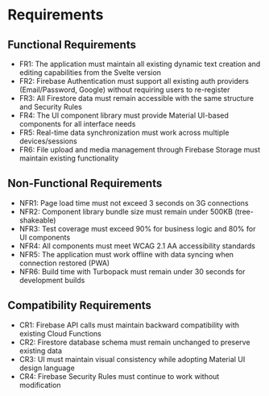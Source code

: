# Requirements

## Functional Requirements
- FR1: The application must maintain all existing dynamic text creation and editing capabilities from the Svelte version
- FR2: Firebase Authentication must support all existing auth providers (Email/Password, Google) without requiring users to re-register
- FR3: All Firestore data must remain accessible with the same structure and Security Rules
- FR4: The UI component library must provide Material UI-based components for all interface needs
- FR5: Real-time data synchronization must work across multiple devices/sessions
- FR6: File upload and media management through Firebase Storage must maintain existing functionality

## Non-Functional Requirements
- NFR1: Page load time must not exceed 3 seconds on 3G connections
- NFR2: Component library bundle size must remain under 500KB (tree-shakeable)
- NFR3: Test coverage must exceed 90% for business logic and 80% for UI components
- NFR4: All components must meet WCAG 2.1 AA accessibility standards
- NFR5: The application must work offline with data syncing when connection restored (PWA)
- NFR6: Build time with Turbopack must remain under 30 seconds for development builds

## Compatibility Requirements
- CR1: Firebase API calls must maintain backward compatibility with existing Cloud Functions
- CR2: Firestore database schema must remain unchanged to preserve existing data
- CR3: UI must maintain visual consistency while adopting Material UI design language
- CR4: Firebase Security Rules must continue to work without modification
